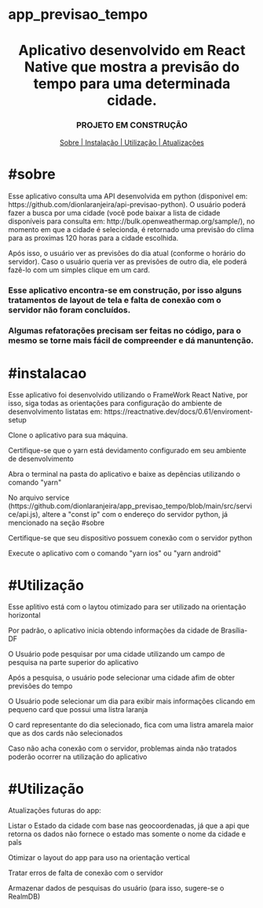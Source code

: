 # app_previsao_tempo
<h1 align="center" >Aplicativo desenvolvido em React Native que mostra a previsão do tempo para uma determinada cidade.</h1>

<h3 align="center">PROJETO EM CONSTRUÇÃO</h1>


<p align="center">
<a href="#sobre">Sobre | </a>
<a href="#instalacao">Instalação | </a>
<a href="#instalacao">Utilização | </a>
<a href="#atualizacoes">Atualizações</a>
</p>



<h1>#sobre</h1>
<p>Esse aplicativo consulta uma API desenvolvida em python (disponivel em: https://github.com/dionlaranjeira/api-previsao-python). O usuário poderá fazer a busca por uma cidade (você pode baixar a lista de cidade disponíveis para consulta em: http://bulk.openweathermap.org/sample/), no momento em que a cidade é selecionda, é retornado uma previsão do clima para as proxímas 120 horas para a cidade escolhida.</p> 
<p>Após isso, o usuário ver as previsões do dia atual (conforme o horário do servidor). Caso o usuário queria ver as previsões de outro dia, ele poderá fazê-lo com um simples clique em um card.</p> 
<h3>Esse aplicativo encontra-se em construção, por isso alguns tratamentos de layout de tela e falta de conexão com o servidor não foram concluídos.</h3> 
<h3>Algumas refatorações precisam ser feitas no código, para o mesmo se torne mais fácil de compreender e dá manuntenção.</h3> 

<h1>#instalacao</h1>
<p>Esse aplicativo foi desenvolvido utilizando o FrameWork React Native, por isso, siga todas as orientações para configuração do ambiente de desenvolvimento listatas em: https://reactnative.dev/docs/0.61/enviroment-setup</p>
<p>Clone o aplicativo para sua máquina.</p>
<p>Certifique-se que o yarn está devidamento configurado em seu ambiente de desenvolvimento</p>
<p>Abra o terminal na pasta do aplicativo e baixe as depências utilizando o comando "yarn" </>
<p>No arquivo service (https://github.com/dionlaranjeira/app_previsao_tempo/blob/main/src/service/api.js), altere a "const ip" com o endereço do servidor python, já mencionado na seção <span>#sobre</span></p>
<p>Certifique-se que seu dispositivo possuem conexão com o servidor python</p>
<p>Execute o aplicativo com o comando "yarn ios" ou "yarn android"</p> 

<h1>#Utilização</h1>


<p>Esse aplitivo está com o laytou otimizado para ser utilizado na orientação horizontal</p>
<p>Por padrão, o aplicativo inicia obtendo informações da cidade de Brasília-DF</p>
<p>O Usuário pode pesquisar por uma cidade utilizando um campo de pesquisa na parte superior do aplicativo</p>
<p>Após a pesquisa, o usuário pode selecionar uma cidade afim de obter previsões do tempo</p>
<p>O Usuário pode selecionar um dia para exibir mais informações clicando em pequeno card que possui uma listra laranja</p>
<p>O card representante do dia selecionado, fica com uma listra amarela maior que as dos cards não selecionados</p>
<p>Caso não acha conexão com o servidor, problemas ainda não tratados poderão ocorrer na utilização do aplicativo</p>

<h1>#Utilização</h1>

<p>Atualizações futuras do app:</p>
<p>Listar o Estado da cidade com base nas geocoordenadas, já que a api que retorna os dados não fornece o estado mas somente o nome da cidade e paîs</p>
<p>Otimizar o layout do app para uso na orientação vertical</p>
<p>Tratar erros de falta de conexão com o servidor</p>
<p>Armazenar dados de pesquisas do usuário (para isso, sugere-se o RealmDB)</p>
